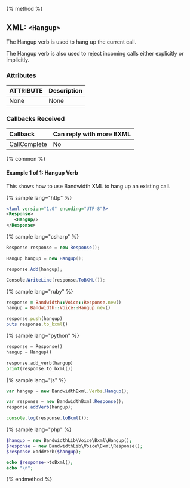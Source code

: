{% method %}
## XML: `<Hangup>`
The Hangup verb is used to hang up the current call.

The Hangup verb is also used to reject incoming calls either explicitly or implicitly.


### Attributes

| ATTRIBUTE | Description |
|:----------|:------------|
| None      | None        |

### Callbacks Received

| Callback                         | Can reply with more BXML |
|:---------------------------------|:-------------------------|
| [CallComplete](../callbacks/disconnect.md) | No                      |

{% common %}


#### Example 1 of 1: Hangup Verb
This shows how to use Bandwidth XML to hang up an existing call.

{% sample lang="http" %}


```XML
<?xml version="1.0" encoding="UTF-8"?>
<Response>
   <Hangup/>
</Response>
```

{% sample lang="csharp" %}

```csharp
Response response = new Response();

Hangup hangup = new Hangup();

response.Add(hangup);

Console.WriteLine(response.ToBXML());
```


{% sample lang="ruby" %}

```ruby
response = Bandwidth::Voice::Response.new()
hangup = Bandwidth::Voice::Hangup.new()

response.push(hangup)
puts response.to_bxml()
```

{% sample lang="python" %}

```python
response = Response()
hangup = Hangup()

response.add_verb(hangup)
print(response.to_bxml())
```

{% sample lang="js" %}

```js
var hangup = new BandwidthBxml.Verbs.Hangup();

var response = new BandwidthBxml.Response();
response.addVerb(hangup);

console.log(response.toBxml());
```

{% sample lang="php" %}

```php
$hangup = new BandwidthLib\Voice\Bxml\Hangup();
$response = new BandwidthLib\Voice\Bxml\Response();
$response->addVerb($hangup);

echo $response->toBxml();
echo "\n";
```

{% endmethod %}
